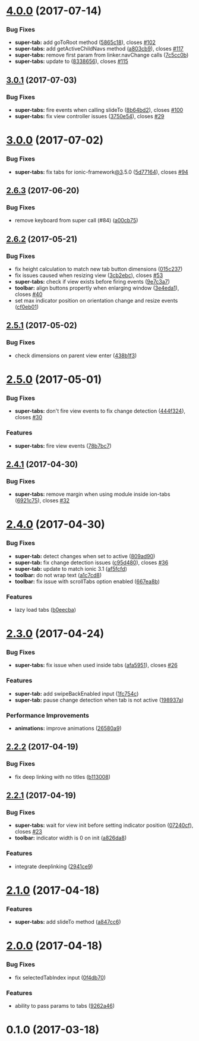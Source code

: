 <a name="4.0.0"></a>
# [4.0.0](https://github.com/zyra/ionic2-super-tabs/compare/v3.0.1...v4.0.0) (2017-07-14)


### Bug Fixes

* **super-tab:** add goToRoot method ([5865c18](https://github.com/zyra/ionic2-super-tabs/commit/5865c18)), closes [#102](https://github.com/zyra/ionic2-super-tabs/issues/102)
* **super-tabs:** add getActiveChildNavs method ([a803cb9](https://github.com/zyra/ionic2-super-tabs/commit/a803cb9)), closes [#117](https://github.com/zyra/ionic2-super-tabs/issues/117)
* **super-tabs:** remove first param from linker.navChange calls ([7c5cc0b](https://github.com/zyra/ionic2-super-tabs/commit/7c5cc0b))
* **super-tabs:** update  to ([8338656](https://github.com/zyra/ionic2-super-tabs/commit/8338656)), closes [#115](https://github.com/zyra/ionic2-super-tabs/issues/115)



<a name="3.0.1"></a>
## [3.0.1](https://github.com/zyra/ionic2-super-tabs/compare/v3.0.0...v3.0.1) (2017-07-03)


### Bug Fixes

* **super-tabs:** fire events when calling slideTo ([8b64bd2](https://github.com/zyra/ionic2-super-tabs/commit/8b64bd2)), closes [#100](https://github.com/zyra/ionic2-super-tabs/issues/100)
* **super-tabs:** fix view controller issues ([3750e54](https://github.com/zyra/ionic2-super-tabs/commit/3750e54)), closes [#29](https://github.com/zyra/ionic2-super-tabs/issues/29)



<a name="3.0.0"></a>
# [3.0.0](https://github.com/zyra/ionic2-super-tabs/compare/v2.6.3...v3.0.0) (2017-07-02)


### Bug Fixes

* **super-tabs:** fix tabs for ionic-framework[@3](https://github.com/3).5.0 ([5d77164](https://github.com/zyra/ionic2-super-tabs/commit/5d77164)), closes [#94](https://github.com/zyra/ionic2-super-tabs/issues/94)



<a name="2.6.3"></a>
## [2.6.3](https://github.com/zyra/ionic2-super-tabs/compare/v2.6.2...v2.6.3) (2017-06-20)


### Bug Fixes

* remove keyboard from super call (#84) ([a00cb75](https://github.com/zyra/ionic2-super-tabs/commit/a00cb75))



<a name="2.6.2"></a>
## [2.6.2](https://github.com/zyra/ionic2-super-tabs/compare/v2.6.1...v2.6.2) (2017-05-21)


### Bug Fixes

* fix height calculation to match new tab button dimensions ([015c237](https://github.com/zyra/ionic2-super-tabs/commit/015c237))
* fix issues caused when resizing view ([3cb2ebc](https://github.com/zyra/ionic2-super-tabs/commit/3cb2ebc)), closes [#53](https://github.com/zyra/ionic2-super-tabs/issues/53)
* **super-tabs:** check if view exists before firing events ([9e7c3a7](https://github.com/zyra/ionic2-super-tabs/commit/9e7c3a7))
* **toolbar:** align buttons propertly when enlarging window ([3e4eda1](https://github.com/zyra/ionic2-super-tabs/commit/3e4eda1)), closes [#40](https://github.com/zyra/ionic2-super-tabs/issues/40)
* set max indicator position on orientation change and resize events ([cf0eb01](https://github.com/zyra/ionic2-super-tabs/commit/cf0eb01))



<a name="2.5.1"></a>
## [2.5.1](https://github.com/zyra/ionic2-super-tabs/compare/v2.5.0...v2.5.1) (2017-05-02)


### Bug Fixes

* check dimensions on parent view enter ([438b1f3](https://github.com/zyra/ionic2-super-tabs/commit/438b1f3))



<a name="2.5.0"></a>
# [2.5.0](https://github.com/zyra/ionic2-super-tabs/compare/v2.4.1...v2.5.0) (2017-05-01)


### Bug Fixes

* **super-tabs:** don't fire view events to fix change detection ([444f324](https://github.com/zyra/ionic2-super-tabs/commit/444f324)), closes [#30](https://github.com/zyra/ionic2-super-tabs/issues/30)


### Features

* **super-tabs:** fire view events ([78b7bc7](https://github.com/zyra/ionic2-super-tabs/commit/78b7bc7))



<a name="2.4.1"></a>
## [2.4.1](https://github.com/zyra/ionic2-super-tabs/compare/v2.4.0...v2.4.1) (2017-04-30)


### Bug Fixes

* **super-tabs:** remove margin when using module inside ion-tabs ([6921c75](https://github.com/zyra/ionic2-super-tabs/commit/6921c75)), closes [#32](https://github.com/zyra/ionic2-super-tabs/issues/32)



<a name="2.4.0"></a>
# [2.4.0](https://github.com/zyra/ionic2-super-tabs/compare/v2.3.3...v2.4.0) (2017-04-30)


### Bug Fixes

* **super-tab:** detect changes when set to active ([809ad90](https://github.com/zyra/ionic2-super-tabs/commit/809ad90))
* **super-tab:** fix change detection issues ([c95d480](https://github.com/zyra/ionic2-super-tabs/commit/c95d480)), closes [#36](https://github.com/zyra/ionic2-super-tabs/issues/36)
* **super-tab:** update to match ionic 3.1 ([af5fcfd](https://github.com/zyra/ionic2-super-tabs/commit/af5fcfd))
* **toolbar:** do not wrap text ([a1c7cd8](https://github.com/zyra/ionic2-super-tabs/commit/a1c7cd8))
* **toolbar:** fix issue with scrollTabs option enabled ([667ea8b](https://github.com/zyra/ionic2-super-tabs/commit/667ea8b))


### Features

* lazy load tabs ([b0eecba](https://github.com/zyra/ionic2-super-tabs/commit/b0eecba))



<a name="2.3.0"></a>
# [2.3.0](https://github.com/zyra/ionic2-super-tabs/compare/v2.2.2...v2.3.0) (2017-04-24)


### Bug Fixes

* **super-tabs:** fix issue when used inside tabs ([afa5951](https://github.com/zyra/ionic2-super-tabs/commit/afa5951)), closes [#26](https://github.com/zyra/ionic2-super-tabs/issues/26)


### Features

* **super-tab:** add swipeBackEnabled input ([1fc754c](https://github.com/zyra/ionic2-super-tabs/commit/1fc754c))
* **super-tab:** pause change detection when tab is not active ([198937a](https://github.com/zyra/ionic2-super-tabs/commit/198937a))


### Performance Improvements

* **animations:** improve animations ([26580a9](https://github.com/zyra/ionic2-super-tabs/commit/26580a9))



<a name="2.2.2"></a>
## [2.2.2](https://github.com/zyra/ionic2-super-tabs/compare/v2.2.1...v2.2.2) (2017-04-19)


### Bug Fixes

* fix deep linking with no titles ([b113008](https://github.com/zyra/ionic2-super-tabs/commit/b113008))



<a name="2.2.1"></a>
## [2.2.1](https://github.com/zyra/ionic2-super-tabs/compare/v2.1.0...v2.2.1) (2017-04-19)


### Bug Fixes

* **super-tabs:** wait for view init before setting indicator position ([07240cf](https://github.com/zyra/ionic2-super-tabs/commit/07240cf)), closes [#23](https://github.com/zyra/ionic2-super-tabs/issues/23)
* **toolbar:** indicator width is 0 on init ([a826da8](https://github.com/zyra/ionic2-super-tabs/commit/a826da8))


### Features

* integrate deeplinking ([2941ce9](https://github.com/zyra/ionic2-super-tabs/commit/2941ce9))



<a name="2.1.0"></a>
# [2.1.0](https://github.com/zyra/ionic2-super-tabs/compare/v2.0.0...v2.1.0) (2017-04-18)


### Features

* **super-tabs:** add slideTo method ([a847cc6](https://github.com/zyra/ionic2-super-tabs/commit/a847cc6))



<a name="2.0.0"></a>
# [2.0.0](https://github.com/zyra/ionic2-super-tabs/compare/v0.1.0...v2.0.0) (2017-04-18)


### Bug Fixes

* fix selectedTabIndex input ([0f4db70](https://github.com/zyra/ionic2-super-tabs/commit/0f4db70))


### Features

* ability to pass params to tabs ([9262a46](https://github.com/zyra/ionic2-super-tabs/commit/9262a46))



<a name="0.1.0"></a>
# 0.1.0 (2017-03-18)



